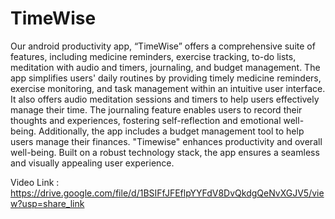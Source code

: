 # TimeWise


Our android productivity app, “TimeWise” offers a comprehensive suite of features, including medicine reminders, exercise tracking, to-do lists, meditation with audio and timers, journaling, and budget management.
The app simplifies users' daily routines by providing timely medicine reminders, exercise monitoring, and task management within an intuitive user interface. It also offers audio meditation sessions and timers to help users effectively manage their time.
The journaling feature enables users to record their thoughts and experiences, fostering self-reflection and emotional well-being. Additionally, the app includes a budget management tool to help users manage their finances.
"Timewise" enhances productivity and overall well-being. Built on a robust technology stack, the app ensures a seamless and visually appealing user experience.

Video Link : https://drive.google.com/file/d/1BSIFfJFEflpYYFdV8DvQkdgQeNvXGJV5/view?usp=share_link
